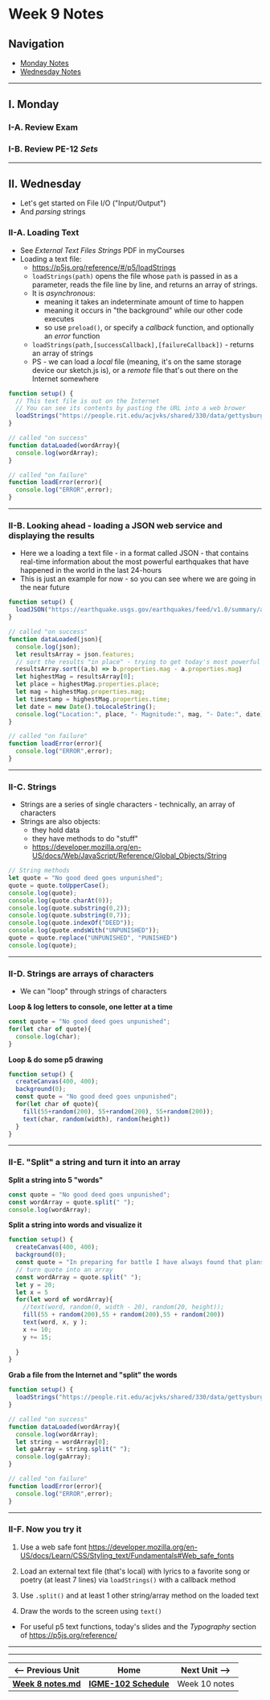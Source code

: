 # Week 9 Notes

## Navigation

- [Monday Notes](#monday)
- [Wednesday Notes](#wednesday)

<!--
- [Friday Notes](#friday)
-->

<hr>

<a id="monday" />

## I. Monday

### I-A. Review Exam

### I-B. Review PE-12 *Sets*

<hr>

<a id="wednesday" />

## II. Wednesday
- Let's get started on File I/O ("Input/Output")
- And *parsing* strings

### II-A. Loading Text
- See *External Text Files Strings* PDF in myCourses
- Loading a text file:
  - https://p5js.org/reference/#/p5/loadStrings
  - `loadStrings(path)` opens the file whose `path` is passed in as a parameter, reads the file line by line, and returns an array of strings. 
  - It is *asynchronous*:
    - meaning it takes an indeterminate amount of time to happen
    - meaning it occurs in "the background" while our other code executes
    - so use `preload()`, or specify a *callback* function, and optionally an *error* function
  - `loadStrings(path,[successCallback],[failureCallback])` - returns an array of strings
  - PS - we can load a *local* file (meaning, it's on the same storage device our sketch.js is), or a *remote* file that's out there on the Internet somewhere

```js
function setup() {
  // This text file is out on the Internet
  // You can see its contents by pasting the URL into a web brower
  loadStrings("https://people.rit.edu/acjvks/shared/330/data/gettysburg.txt", dataLoaded, loadError);
}

// called "on success"
function dataLoaded(wordArray){
  console.log(wordArray);
}

// called "on failure"
function loadError(error){
  console.log("ERROR",error);
}
```

<hr>

### II-B. Looking ahead - loading a JSON web service and displaying the results

- Here we a loading a text file - in a format called JSON - that contains real-time information about the most powerful earthquakes that have happened in the world in the last 24-hours
- This is just an example for now - so you can see where we are going in the near future

```js
function setup() {
  loadJSON("https://earthquake.usgs.gov/earthquakes/feed/v1.0/summary/all_day.geojson", dataLoaded, loadError);
}

// called "on success"
function dataLoaded(json){
  console.log(json);
  let resultsArray = json.features;
  // sort the results "in place" - trying to get today's most powerful earthquake
  resultsArray.sort((a,b) => b.properties.mag - a.properties.mag)
  let highestMag = resultsArray[0];
  let place = highestMag.properties.place;
  let mag = highestMag.properties.mag;
  let timestamp = highestMag.properties.time;
  let date = new Date().toLocaleString();
  console.log("Location:", place, "- Magnitude:", mag, "- Date:", date);
}

// called "on failure"
function loadError(error){
  console.log("ERROR",error);
}
```



<hr>

### II-C. Strings
- Strings are a series of single characters - technically, an array of characters
- Strings are also objects:
  - they hold data
  - they have methods to do "stuff"
  - https://developer.mozilla.org/en-US/docs/Web/JavaScript/Reference/Global_Objects/String

```js
// String methods
let quote = "No good deed goes unpunished";
quote = quote.toUpperCase();
console.log(quote);
console.log(quote.charAt(0));
console.log(quote.substring(0,2));
console.log(quote.substring(0,7));
console.log(quote.indexOf("DEED"));
console.log(quote.endsWith("UNPUNISHED"));
quote = quote.replace("UNPUNISHED", "PUNISHED")
console.log(quote);
```

<hr>

### II-D. Strings are arrays of characters

- We can "loop" through strings of characters

**Loop & log letters to console, one letter at a time**
```js
const quote = "No good deed goes unpunished";
for(let char of quote){
  console.log(char);
}
```

**Loop & do some p5 drawing**
```js
function setup() {
  createCanvas(400, 400);
  background(0);
  const quote = "No good deed goes unpunished";
  for(let char of quote){
    fill(55+random(200), 55+random(200), 55+random(200));
    text(char, random(width), random(height))
  }
}
```

<hr>

### II-E. "Split" a string and turn it into an array

**Split a string into 5 "words"**
```js
const quote = "No good deed goes unpunished";
const wordArray = quote.split(" ");
console.log(wordArray);
```

**Split a string into words and visualize it**
```js
function setup() {
  createCanvas(400, 400);
  background(0);
  const quote = "In preparing for battle I have always found that plans are useless but planning is indispensable. - Dwight D. Eisenhower";
  // turn quote into an array
  const wordArray = quote.split(" ");
  let y = 20;
  let x = 5
  for(let word of wordArray){
    //text(word, random(0, width - 20), random(20, height));
    fill(55 + random(200),55 + random(200),55 + random(200))
    text(word, x, y );
    x += 10;
    y += 15;
    
  }
}
```

**Grab a file from the Internet and "split" the words**
```js
function setup() {
  loadStrings("https://people.rit.edu/acjvks/shared/330/data/gettysburg.txt", dataLoaded, loadError);
}

// called "on success"
function dataLoaded(wordArray){
  console.log(wordArray);
  let string = wordArray[0];
  let gaArray = string.split(" ");
  console.log(gaArray);
}

// called "on failure"
function loadError(error){
  console.log("ERROR",error);
}
```

<hr>

### II-F. Now you try it

1) Use a web safe font https://developer.mozilla.org/en-US/docs/Learn/CSS/Styling_text/Fundamentals#Web_safe_fonts

2) Load an external text file (that's local) with lyrics to a favorite song or poetry (at least 7 lines) via `loadStrings()` with a callback method

3) Use `.split()` and at least 1 other string/array method on the loaded text

4) Draw the words to the screen using `text()`

- For useful p5 text functions,  today's slides and the *Typography* section of https://p5js.org/reference/



<!--

<hr>


<a id="friday" />

## III. Friday

-->


<hr><hr>

| <-- Previous Unit | Home | Next Unit -->
| --- | --- | --- 
| [**Week 8 notes.md**](08.md)     |  [**IGME-102 Schedule**](../schedule.md) | Week 10 notes
